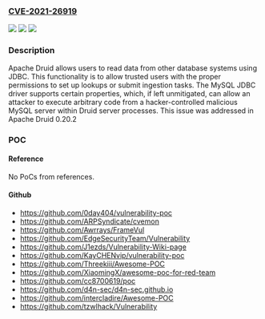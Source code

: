 ### [CVE-2021-26919](https://cve.mitre.org/cgi-bin/cvename.cgi?name=CVE-2021-26919)
![](https://img.shields.io/static/v1?label=Product&message=Apache%20Druid&color=blue)
![](https://img.shields.io/static/v1?label=Version&message=Apache%20Druid%20&color=brightgreen)
![](https://img.shields.io/static/v1?label=Vulnerability&message=Remote%20code%20execution&color=brightgreen)

### Description

Apache Druid allows users to read data from other database systems using JDBC. This functionality is to allow trusted users with the proper permissions to set up lookups or submit ingestion tasks. The MySQL JDBC driver supports certain properties, which, if left unmitigated, can allow an attacker to execute arbitrary code from a hacker-controlled malicious MySQL server within Druid server processes. This issue was addressed in Apache Druid 0.20.2

### POC

#### Reference
No PoCs from references.

#### Github
- https://github.com/0day404/vulnerability-poc
- https://github.com/ARPSyndicate/cvemon
- https://github.com/Awrrays/FrameVul
- https://github.com/EdgeSecurityTeam/Vulnerability
- https://github.com/J1ezds/Vulnerability-Wiki-page
- https://github.com/KayCHENvip/vulnerability-poc
- https://github.com/Threekiii/Awesome-POC
- https://github.com/XiaomingX/awesome-poc-for-red-team
- https://github.com/cc8700619/poc
- https://github.com/d4n-sec/d4n-sec.github.io
- https://github.com/intercladire/Awesome-POC
- https://github.com/tzwlhack/Vulnerability

